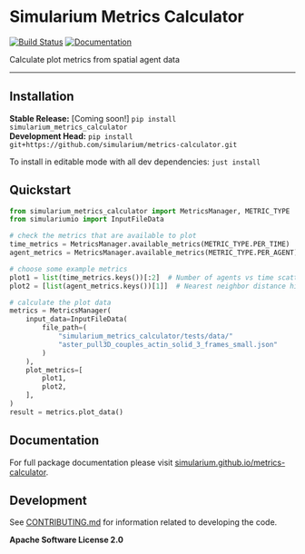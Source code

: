 # Simularium Metrics Calculator

[![Build Status](https://github.com/simularium/metrics-calculator/workflows/CI/badge.svg)](https://github.com/simularium/metrics-calculator/actions)
[![Documentation](https://github.com/simularium/metrics-calculator/workflows/Documentation/badge.svg)](https://simularium.github.io/metrics-calculator)

Calculate plot metrics from spatial agent data

---

## Installation

**Stable Release:** [Coming soon!] `pip install simularium_metrics_calculator`<br>
**Development Head:** `pip install git+https://github.com/simularium/metrics-calculator.git`

To install in editable mode with all dev dependencies: `just install`

## Quickstart

```python
from simularium_metrics_calculator import MetricsManager, METRIC_TYPE
from simulariumio import InputFileData

# check the metrics that are available to plot
time_metrics = MetricsManager.available_metrics(METRIC_TYPE.PER_TIME)
agent_metrics = MetricsManager.available_metrics(METRIC_TYPE.PER_AGENT)

# choose some example metrics
plot1 = list(time_metrics.keys())[:2]  # Number of agents vs time scatterplot
plot2 = [list(agent_metrics.keys())[1]]  # Nearest neighbor distance histogram

# calculate the plot data
metrics = MetricsManager(
    input_data=InputFileData(
        file_path=(
            "simularium_metrics_calculator/tests/data/"
            "aster_pull3D_couples_actin_solid_3_frames_small.json"
        )
    ),
    plot_metrics=[
        plot1,
        plot2,
    ],
)
result = metrics.plot_data()
```

## Documentation

For full package documentation please visit [simularium.github.io/metrics-calculator](https://simularium.github.io/metrics-calculator).

## Development

See [CONTRIBUTING.md](CONTRIBUTING.md) for information related to developing the code.

**Apache Software License 2.0**
